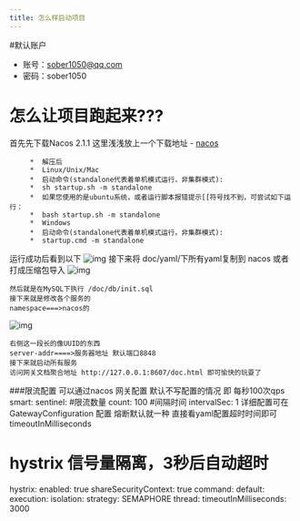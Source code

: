 ```yaml
---
title: 怎么样启动项目
---
```

#默认账户
 - 账号：sober1050@qq.com
 - 密码：sober1050
# 怎么让项目跑起来???

首先先下载Nacos 2.1.1 
这里浅浅放上一个下载地址 - [nacos](https://github.com/alibaba/nacos/releases)
```  
     *  解压后   
     *  Linux/Unix/Mac
     *  启动命令(standalone代表着单机模式运行，非集群模式):
     *  sh startup.sh -m standalone
     *  如果您使用的是ubuntu系统，或者运行脚本报错提示[[符号找不到，可尝试如下运行：
     *  bash startup.sh -m standalone
     *  Windows
     *  启动命令(standalone代表着单机模式运行，非集群模式):
     *  startup.cmd -m standalone
```
运行成功后看到以下
<img src="/img/nacos.png" alt="img" />
接下来将 doc/yaml/下所有yaml复制到 nacos 或者打成压缩包导入
<img src="/img/nacosp.png" alt="img" />
```
然后就是在MySQL下执行 /doc/db/init.sql
接下来就是修改各个服务的
namespace===>nacos的
```
<img src="/img/namespace.png" alt="img" />

```
右侧这一段长的像UUID的东西
server-addr====>服务器地址 默认端口8848
接下来就启动所有服务
访问网关文档聚合地址 http://127.0.0.1:8607/doc.html 即可愉快的玩耍了
```
###限流配置
可以通过nacos  网关配置  默认不写配置的情况 即 每秒100次qps
smart:
 sentinel:
  #限流数量
  count: 100
  #间隔时间
  intervalSec: 1
详细配置可在GatewayConfiguration 配置
熔断默认就一种 直接看yaml配置超时时间即可  timeoutInMilliseconds
# hystrix 信号量隔离，3秒后自动超时
hystrix:
  enabled: true
  shareSecurityContext: true
  command:
    default:
      execution:
        isolation:
          strategy: SEMAPHORE
          thread:
            timeoutInMilliseconds: 3000